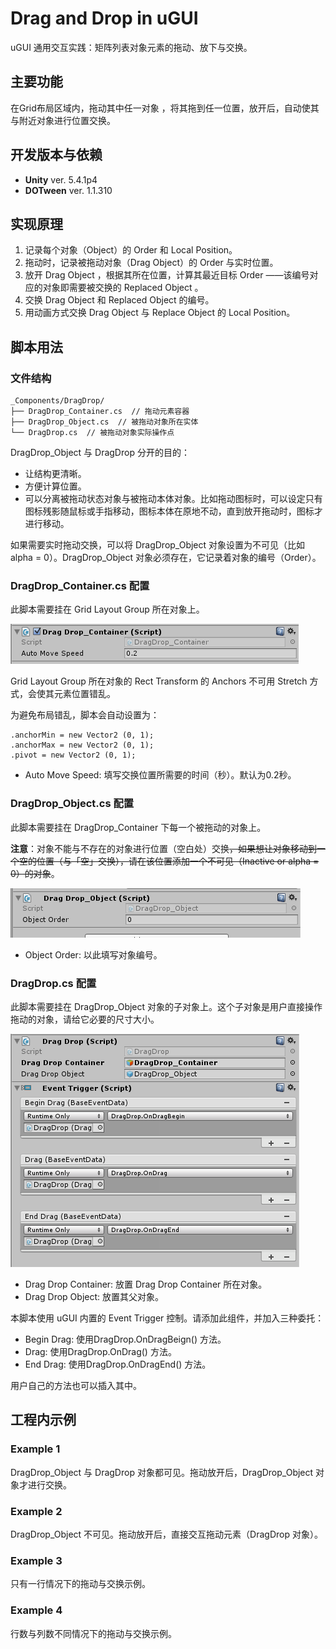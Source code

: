 # Drag and Drop in uGUI

uGUI 通用交互实践：矩阵列表对象元素的拖动、放下与交换。

## 主要功能

在Grid布局区域内，拖动其中任一对象 ，将其拖到任一位置，放开后，自动使其与附近对象进行位置交换。

## 开发版本与依赖

- **Unity** ver. 5.4.1p4
- **DOTween** ver. 1.1.310

## 实现原理

1. 记录每个对象（Object）的 Order 和 Local Position。
2. 拖动时，记录被拖动对象（Drag Object）的 Order 与实时位置。
3. 放开 Drag Object ，根据其所在位置，计算其最近目标 Order ——该编号对应的对象即需要被交换的 Replaced Object 。
4. 交换 Drag Object 和 Replaced Object 的编号。
5. 用动画方式交换 Drag Object 与 Replace Object 的 Local Position。

## 脚本用法

### 文件结构

```
_Components/DragDrop/
├── DragDrop_Container.cs  // 拖动元素容器
├── DragDrop_Object.cs  // 被拖动对象所在实体
└── DragDrop.cs  // 被拖动对象实际操作点
```

DragDrop_Object 与 DragDrop 分开的目的：

- 让结构更清晰。
- 方便计算位置。
- 可以分离被拖动状态对象与被拖动本体对象。比如拖动图标时，可以设定只有图标残影随鼠标或手指移动，图标本体在原地不动，直到放开拖动时，图标才进行移动。

如果需要实时拖动交换，可以将 DragDrop_Object 对象设置为不可见（比如 alpha = 0）。DragDrop_Object 对象必须存在，它记录着对象的编号（Order）。

### DragDrop_Container.cs 配置

此脚本需要挂在 Grid Layout Group 所在对象上。

![](doc_attachments/pic0.png)

Grid Layout Group 所在对象的 Rect Transform 的 Anchors 不可用 Stretch 方式，会使其元素位置错乱。

为避免布局错乱，脚本会自动设置为：

```
.anchorMin = new Vector2 (0, 1);
.anchorMax = new Vector2 (0, 1);
.pivot = new Vector2 (0, 1);
```

- Auto Move Speed: 填写交换位置所需要的时间（秒）。默认为0.2秒。

### DragDrop_Object.cs 配置

此脚本需要挂在 DragDrop_Container 下每一个被拖动的对象上。

**注意**：对象不能与不存在的对象进行位置（空白处）交换~~，如果想让对象移动到一个空的位置（与「空」交换），请在该位置添加一个不可见（Inactive or alpha = 0）的对象~~。

![](doc_attachments/pic1.png)

- Object Order: 以此填写对象编号。

### DragDrop.cs 配置

此脚本需要挂在 DragDrop_Object 对象的子对象上。这个子对象是用户直接操作拖动的对象，请给它必要的尺寸大小。

![](doc_attachments/pic2.png)

- Drag Drop Container: 放置 Drag Drop Container 所在对象。
- Drag Drop Object: 放置其父对象。

本脚本使用 uGUI 内置的 Event Trigger 控制。请添加此组件，并加入三种委托：

- Begin Drag: 使用DragDrop.OnDragBeign() 方法。
- Drag: 使用DragDrop.OnDrag() 方法。
- End Drag: 使用DragDrop.OnDragEnd() 方法。

用户自己的方法也可以插入其中。

## 工程内示例

### Example 1

DragDrop_Object 与 DragDrop 对象都可见。拖动放开后，DragDrop_Object 对象才进行交换。

### Example 2

DragDrop_Object 不可见。拖动放开后，直接交互拖动元素（DragDrop 对象）。

### Example 3

只有一行情况下的拖动与交换示例。

### Example 4

行数与列数不同情况下的拖动与交换示例。
